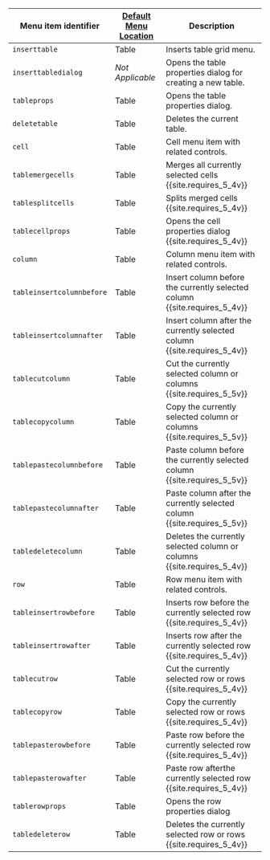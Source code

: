 | Menu item identifier      | [Default Menu Location]({{site.baseurl}}/configure/editor-appearance/#examplethetinymcedefaultmenuitems) | Description                                                               |
|---------------------------|----------------------------------------------------------------------------------------------------------|---------------------------------------------------------------------------|
| `inserttable`             | Table                                                                                                    | Inserts table grid menu.                                                  |
| `inserttabledialog`       | _Not Applicable_                                                                                         | Opens the table properties dialog for creating a new table.               |
| `tableprops`              | Table                                                                                                    | Opens the table properties dialog.                                        |
| `deletetable`             | Table                                                                                                    | Deletes the current table.                                                |
| `cell`                    | Table                                                                                                    | Cell menu item with related controls.                                     |
| `tablemergecells`         | Table                                                                                                    | Merges all currently selected cells  {{site.requires_5_4v}}               |
| `tablesplitcells`         | Table                                                                                                    | Splits merged cells  {{site.requires_5_4v}}                               |
| `tablecellprops`          | Table                                                                                                    | Opens the cell properties dialog {{site.requires_5_4v}}                   |
| `column`                  | Table                                                                                                    | Column menu item with related controls.                                   |
| `tableinsertcolumnbefore` | Table                                                                                                    | Insert column before the currently selected column {{site.requires_5_4v}} |
| `tableinsertcolumnafter`  | Table                                                                                                    | Insert column after the currently selected column {{site.requires_5_4v}}  |
| `tablecutcolumn`          | Table                                                                                                    | Cut the currently selected column or columns {{site.requires_5_5v}}           |
| `tablecopycolumn`         | Table                                                                                                    | Copy the currently selected column or columns {{site.requires_5_5v}}          |
| `tablepastecolumnbefore`  | Table                                                                                                    | Paste column before the currently selected column {{site.requires_5_5v}}  |
| `tablepastecolumnafter`   | Table                                                                                                    | Paste column after the currently selected column {{site.requires_5_5v}}    |
| `tabledeletecolumn`       | Table                                                                                                    | Deletes the currently selected column or columns {{site.requires_5_4v}}       |
| `row`                     | Table                                                                                                    | Row menu item with related controls.                                      |
| `tableinsertrowbefore`    | Table                                                                                                    | Inserts row before the currently selected row {{site.requires_5_4v}}      |
| `tableinsertrowafter`     | Table                                                                                                    | Inserts row after the currently selected row {{site.requires_5_4v}}       |
| `tablecutrow`             | Table                                                                                                    | Cut the currently selected row or rows {{site.requires_5_4v}}                 |
| `tablecopyrow`            | Table                                                                                                    | Copy the currently selected row or rows {{site.requires_5_4v}}                |
| `tablepasterowbefore`     | Table                                                                                                    | Paste row before the currently selected row {{site.requires_5_4v}}        |
| `tablepasterowafter`      | Table                                                                                                    | Paste row afterthe currently selected row {{site.requires_5_4v}}          |
| `tablerowprops`           | Table                                                                                                    | Opens the row properties dialog                                           |
| `tabledeleterow`          | Table                                                                                                    | Deletes the currently selected row or rows {{site.requires_5_4v}}             |

